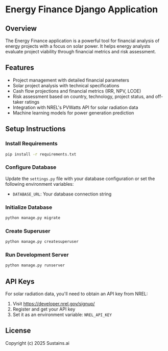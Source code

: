 # Energy Finance Django Application

## Overview
The Energy Finance application is a powerful tool for financial analysis of energy projects with a focus on solar power. 
It helps energy analysts evaluate project viability through financial metrics and risk assessment.

## Features
- Project management with detailed financial parameters
- Solar project analysis with technical specifications
- Cash flow projections and financial metrics (IRR, NPV, LCOE)
- Risk assessment based on country, technology, project status, and off-taker ratings
- Integration with NREL's PVWatts API for solar radiation data
- Machine learning models for power generation prediction

## Setup Instructions

### Install Requirements
```bash
pip install -r requirements.txt
```

### Configure Database
Update the `settings.py` file with your database configuration or set the following environment variables:
- `DATABASE_URL`: Your database connection string

### Initialize Database
```bash
python manage.py migrate
```

### Create Superuser
```bash
python manage.py createsuperuser
```

### Run Development Server
```bash
python manage.py runserver
```

## API Keys
For solar radiation data, you'll need to obtain an API key from NREL:
1. Visit https://developer.nrel.gov/signup/
2. Register and get your API key
3. Set it as an environment variable: `NREL_API_KEY`

## License
Copyright (c) 2025 Sustains.ai
